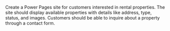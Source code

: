 Create a Power Pages site for customers interested in rental properties. The site should display available properties with details like address, type, status, and images. Customers should be able to inquire about a property through a contact form.